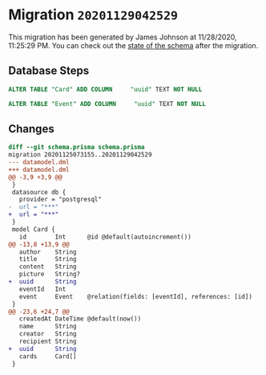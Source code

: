 # Migration `20201129042529`

This migration has been generated by James Johnson at 11/28/2020, 11:25:29 PM.
You can check out the [state of the schema](./schema.prisma) after the migration.

## Database Steps

```sql
ALTER TABLE "Card" ADD COLUMN     "uuid" TEXT NOT NULL

ALTER TABLE "Event" ADD COLUMN     "uuid" TEXT NOT NULL
```

## Changes

```diff
diff --git schema.prisma schema.prisma
migration 20201125073155..20201129042529
--- datamodel.dml
+++ datamodel.dml
@@ -3,9 +3,9 @@
 }
 datasource db {
   provider = "postgresql"
-  url = "***"
+  url = "***"
 }
 model Card {
   id        Int      @id @default(autoincrement())
@@ -13,8 +13,9 @@
   author    String
   title     String
   content   String
   picture   String?
+  uuid      String
   eventId   Int
   event     Event    @relation(fields: [eventId], references: [id])
 }
@@ -23,6 +24,7 @@
   createdAt DateTime @default(now())
   name      String
   creator   String
   recipient String
+  uuid      String
   cards     Card[]
 }
```


